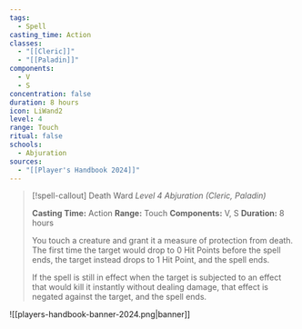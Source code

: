 ```yaml
---
tags:
  - Spell
casting_time: Action
classes:
  - "[[Cleric]]"
  - "[[Paladin]]"
components:
  - V
  - S
concentration: false
duration: 8 hours
icon: LiWand2
level: 4
range: Touch
ritual: false
schools:
  - Abjuration
sources: 
  - "[[Player's Handbook 2024]]"
---
```

>[!spell-callout] Death Ward
>_Level 4 Abjuration (Cleric, Paladin)_
>
>**Casting Time:** Action
>**Range:** Touch
>**Components:** V, S
>**Duration:** 8 hours
>
>You touch a creature and grant it a measure of protection from death. The first time the target would drop to 0 Hit Points before the spell ends, the target instead drops to 1 Hit Point, and the spell ends.
>
>If the spell is still in effect when the target is subjected to an effect that would kill it instantly without dealing damage, that effect is negated against the target, and the spell ends.


![[players-handbook-banner-2024.png|banner]]
